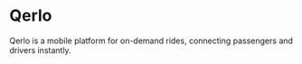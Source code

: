# Qerlo
Qerlo is a mobile platform for on-demand rides, connecting passengers and drivers instantly.
